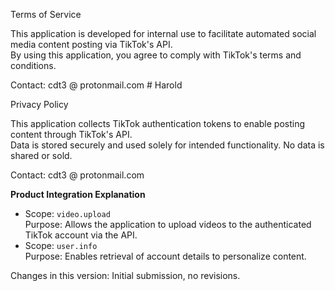 Terms of Service  

This application is developed for internal use to facilitate automated social media content posting via TikTok's API.  
By using this application, you agree to comply with TikTok's terms and conditions.  

Contact: cdt3 @ protonmail.com  # Harold


Privacy Policy  

This application collects TikTok authentication tokens to enable posting content through TikTok's API.  
Data is stored securely and used solely for intended functionality. No data is shared or sold.  

Contact: cdt3 @ protonmail.com 

**Product Integration Explanation**  
- Scope: `video.upload`  
  Purpose: Allows the application to upload videos to the authenticated TikTok account via the API.  
- Scope: `user.info`  
  Purpose: Enables retrieval of account details to personalize content.  

Changes in this version: Initial submission, no revisions.  
